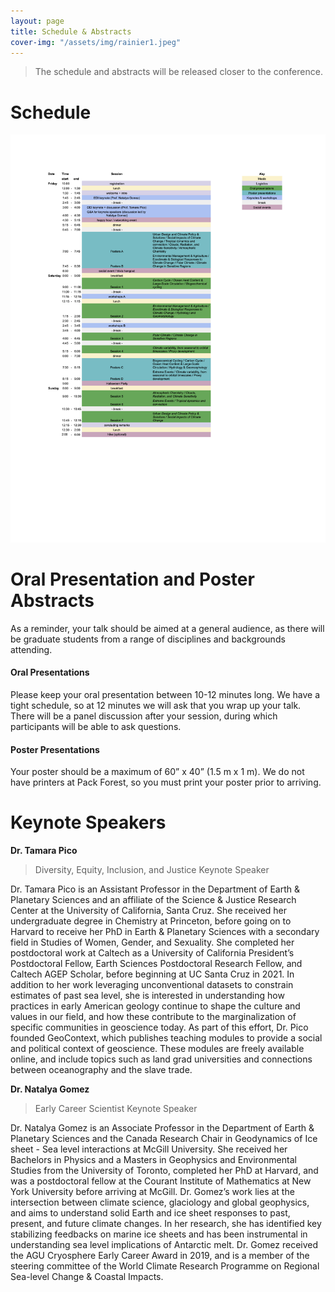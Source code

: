 ```yaml
---
layout: page
title: Schedule & Abstracts
cover-img: "/assets/img/rainier1.jpeg"
---
```


> The schedule and abstracts will be released closer to the conference.



# Schedule

<img src="/assets/img/schedule.png" alt="Conference schedule">

# Oral Presentation and Poster Abstracts

As a reminder, your talk should be aimed at a general audience, as there will be graduate students from a range of disciplines and backgrounds attending. 

#### Oral Presentations
Please keep your oral presentation between 10-12 minutes long. We have a tight schedule, so at 12 minutes we will ask that you wrap up your talk. There will be a panel discussion after your session, during which participants will be able to ask questions. 

#### Poster Presentations
Your poster should be a maximum of 60” x 40” (1.5 m x 1 m). We do not have printers at Pack Forest, so you must print your poster prior to arriving.

# Keynote Speakers

__Dr. Tamara Pico__
> Diversity, Equity, Inclusion, and Justice Keynote Speaker

Dr. Tamara Pico is an Assistant Professor in the Department of Earth & Planetary Sciences and an affiliate of the Science & Justice Research Center at the University of California, Santa Cruz. She received her undergraduate degree in Chemistry at Princeton, before going on to Harvard to receive her PhD in Earth & Planetary Sciences with a secondary field in Studies of Women, Gender, and Sexuality. She completed her postdoctoral work at Caltech as a University of California President’s Postdoctoral Fellow, Earth Sciences Postdoctoral Research Fellow, and Caltech AGEP Scholar, before beginning at UC Santa Cruz in 2021. In addition to her work leveraging unconventional datasets to constrain estimates of past sea level, she is interested in understanding how practices in early American geology continue to shape the culture and values in our field, and how these contribute to the marginalization of specific communities in geoscience today. As part of this effort, Dr. Pico founded GeoContext, which publishes teaching modules to provide a social and political context of geoscience. These modules are freely available online, and include topics such as land grad universities and connections between oceanography and the slave trade. 


__Dr. Natalya Gomez__
> Early Career Scientist Keynote Speaker

Dr. Natalya Gomez is an Associate Professor in the Department of Earth & Planetary Sciences and the Canada Research Chair in Geodynamics of Ice sheet - Sea level interactions at McGill University. She received her Bachelors in Physics and a Masters in Geophysics and Environmental Studies from the University of Toronto, completed her PhD at Harvard, and was a postdoctoral fellow at the Courant Institute of Mathematics at New York University before arriving at McGill. Dr. Gomez’s work lies at the intersection between climate science, glaciology and global geophysics, and aims to understand solid Earth and ice sheet responses to past, present, and future climate changes. In her research, she has identified key stabilizing feedbacks on marine ice sheets and has been instrumental in understanding sea level implications of Antarctic melt. Dr. Gomez received the AGU Cryosphere Early Career Award in 2019, and is a member of the steering committee of the World Climate Research Programme on Regional Sea-level Change & Coastal Impacts.